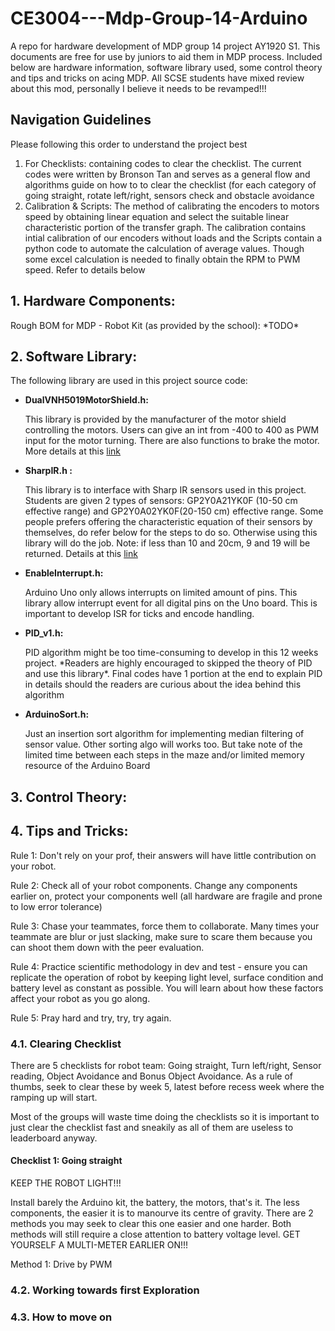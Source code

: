 # CE3004---Mdp-Group-14-Arduino
<p>A repo for hardware development of MDP group 14 project AY1920 S1. This documents are free for use by juniors to aid them in MDP process. Included below are hardware information, software library used, some control theory and tips and tricks on acing MDP. All SCSE students have mixed review about this mod, personally I believe it needs to be revamped!!!</p>

<h2> Navigation Guidelines </h2>
<p> Please following this order to understand the project best</p>
<ol>
	<li> For Checklists: containing codes to clear the checklist. The current codes were written by Bronson Tan and serves as a general flow and algorithms guide on how to to clear the checklist (for each category of going straight, rotate left/right, sensors check and obstacle avoidance</li>
	<li> Calibration & Scripts: The method of calibrating the encoders to motors speed by obtaining linear equation and select the suitable linear characteristic portion of the transfer graph. The calibration contains intial calibration of our encoders without loads and the Scripts contain a python code to automate the calculation of average values. Though some excel calculation is needed to finally obtain the RPM to PWM speed. Refer to details below </li>
</ol>

<h2>1. Hardware Components:</h2>
Rough BOM for MDP - Robot Kit (as provided by the school):
*TODO*

<h2>2. Software Library:</h2>
<p>The following library are used in this project source code:</p>
<ul>
	<li><b>DualVNH5019MotorShield.h:</b>
	<p>This library is provided by the manufacturer of the motor shield controlling the motors. Users can give an int from -400 to 400 		as PWM input for the motor turning. There are also functions to brake the motor. More details at this <a href 		="https://github.com/pololu/dual-vnh5019-motor-shield">link</a>
	</p>
	</li>
	<li><b>SharpIR.h :</b>
		<p>This library is to interface with Sharp IR sensors used in this project. Students are given 2 types of sensors: GP2Y0A21YK0F (10-50 cm effective range) and GP2Y0A02YK0F(20-150 cm) effective range. Some people prefers offering the characteristic equation of their sensors by themselves, do refer below for the steps to do so. Otherwise using this library will do the job. 
		Note: if less than 10 and 20cm, 9 and 19 will be returned. Details at this <a href="https://github.com/qub1750ul/Arduino_SharpIR">link</a></p>
	</li>
	<li><b>EnableInterrupt.h:</b>
	<p>Arduino Uno only allows interrupts on limited amount of pins. This library allow interrupt event for all digital pins on the Uno board. This is important to develop ISR for ticks and encode handling.</p>
	</li>
	<li><b>PID_v1.h:</b>
	<p>PID algorithm might be too time-consuming to develop in this 12 weeks project. *Readers are highly encouraged to skipped the theory of PID and use this library*. Final codes have 1 portion at the end to explain PID in details should the readers are curious about the idea behind this algorithm</p>
	</li>
	<li><b>ArduinoSort.h:</b>
	<p>Just an insertion sort algorithm for implementing median filtering of sensor value. Other sorting algo will works too. But take note of the limited time between each steps in the maze and/or limited memory resource of the Arduino Board</p>
	</li>
	
</ul>
<h2>3. Control Theory:</h2>

<h2>4. Tips and Tricks:</h2>
<p> Rule 1: Don't rely on your prof, their answers will have little contribution on your robot. </p>
<p> Rule 2: Check all of your robot components. Change any components earlier on, protect your components well (all hardware are fragile and prone to low error tolerance) </p>
<p> Rule 3: Chase your teammates, force them to collaborate. Many times your teammate are blur or just slacking, make sure to scare them because you can shoot them down with the peer evaluation. </p>
<p> Rule 4: Practice scientific methodology in dev and test - ensure you can replicate the operation of robot by keeping light level, surface condition and battery level as constant as possible. You will learn about how these factors affect your robot as you go along.</p>
<p> Rule 5: Pray hard and try, try, try again. </p>

<h3>4.1. Clearing Checklist</h3>
<p> There are 5 checklists for robot team: Going straight, Turn left/right, Sensor reading, Object Avoidance and Bonus Object Avoidance. As a rule of thumbs, seek to clear these by week 5, latest before recess week where the ramping up will start. </p>
<p> Most of the groups will waste time doing the checklists so it is important to just clear the checklist fast and sneakily as all of them are useless to leaderboard anyway.</p>
<h4>Checklist 1: Going straight</h4>
<p> KEEP THE ROBOT LIGHT!!!</p>
<p> Install barely the Arduino kit, the battery, the motors, that's it. The less components, the easier it is to manourve its centre of gravity. There are 2 methods you may seek to clear this one easier and one harder. Both methods will still require a close attention to battery voltage level. GET YOURSELF A MULTI-METER EARLIER ON!!!</p>
<p> Method 1: Drive by PWM </p>

<h3>4.2. Working towards first Exploration</h3>
<h3>4.3. How to move on</h3>


